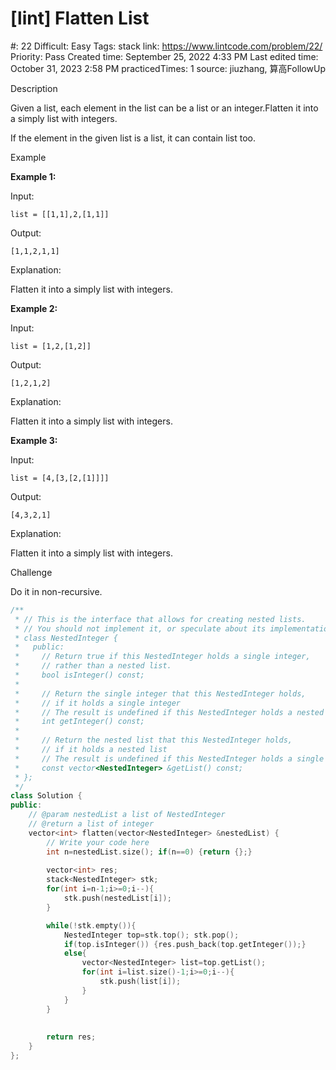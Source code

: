 # [lint] Flatten List

#: 22
Difficult: Easy
Tags: stack
link: https://www.lintcode.com/problem/22/
Priority: Pass
Created time: September 25, 2022 4:33 PM
Last edited time: October 31, 2023 2:58 PM
practicedTimes: 1
source: jiuzhang, 算高FollowUp

Description

Given a list, each element in the list can be a list or an integer.Flatten it into a simply list with integers.

If the element in the given list is a list, it can contain list too.

Example

**Example 1:**

Input:

```
list = [[1,1],2,[1,1]]

```

Output:

```
[1,1,2,1,1]

```

Explanation:

Flatten it into a simply list with integers.

**Example 2:**

Input:

```
list = [1,2,[1,2]]

```

Output:

```
[1,2,1,2]

```

Explanation:

Flatten it into a simply list with integers.

**Example 3:**

Input:

```
list = [4,[3,[2,[1]]]]

```

Output:

```
[4,3,2,1]

```

Explanation:

Flatten it into a simply list with integers.

Challenge

Do it in non-recursive.

```cpp
/**
 * // This is the interface that allows for creating nested lists.
 * // You should not implement it, or speculate about its implementation
 * class NestedInteger {
 *   public:
 *     // Return true if this NestedInteger holds a single integer,
 *     // rather than a nested list.
 *     bool isInteger() const;
 *
 *     // Return the single integer that this NestedInteger holds,
 *     // if it holds a single integer
 *     // The result is undefined if this NestedInteger holds a nested list
 *     int getInteger() const;
 *
 *     // Return the nested list that this NestedInteger holds,
 *     // if it holds a nested list
 *     // The result is undefined if this NestedInteger holds a single integer
 *     const vector<NestedInteger> &getList() const;
 * };
 */
class Solution {
public:
    // @param nestedList a list of NestedInteger
    // @return a list of integer
    vector<int> flatten(vector<NestedInteger> &nestedList) {
        // Write your code here
        int n=nestedList.size(); if(n==0) {return {};}
        
        vector<int> res;
        stack<NestedInteger> stk;
        for(int i=n-1;i>=0;i--){
            stk.push(nestedList[i]);
        }

        while(!stk.empty()){
            NestedInteger top=stk.top(); stk.pop();
            if(top.isInteger()) {res.push_back(top.getInteger());}
            else{
                vector<NestedInteger> list=top.getList();
                for(int i=list.size()-1;i>=0;i--){
                    stk.push(list[i]);
                }
            }
        }
        
        
        return res;
    }
};
```